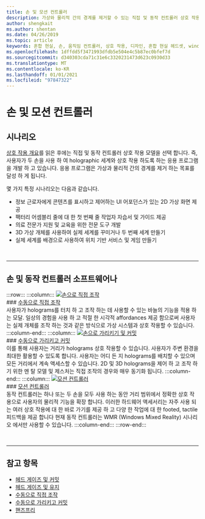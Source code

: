 ```yaml
---
title: 손 및 모션 컨트롤러
description: 가상와 물리적 간의 경계를 제거할 수 있는 직접 및 동작 컨트롤러 상호 작용 모델에 대해 알아봅니다.
author: shengkait
ms.author: shentan
ms.date: 04/26/2019
ms.topic: article
keywords: 혼합 현실, 손, 움직임 컨트롤러, 상호 작용, 디자인, 혼합 현실 헤드셋, windows mixed reality 헤드셋, 가상 현실 헤드셋, HoloLens, MRTK, Mixed Reality Toolkit
ms.openlocfilehash: 1dffdd5f3471993dfdb5e504e4c5b87ec0bfef7d
ms.sourcegitcommit: d340303cda71c31e6c3320231473d623c0930d33
ms.translationtype: MT
ms.contentlocale: ko-KR
ms.lasthandoff: 01/01/2021
ms.locfileid: "97847322"
---
```

# <a name="hands-and-motion-controllers"></a>손 및 모션 컨트롤러

## <a name="scenarios"></a>시나리오

[상호 작용 개요](interaction-fundamentals.md)를 읽은 후에는 직접 및 동작 컨트롤러 상호 작용 모델을 선택 합니다. 즉, 사용자가 두 손을 사용 하 여 holographic 세계와 상호 작용 하도록 하는 응용 프로그램을 개발 하 고 있습니다. 응용 프로그램은 가상과 물리적 간의 경계를 제거 하는 목표를 달성 하 게 됩니다.

몇 가지 특정 시나리오는 다음과 같습니다.
* 정보 근로자에게 콘텐츠를 표시하고 제어하는 UI 어포던스가 있는 2D 가상 화면 제공
* 팩터리 어셈블리 줄에 대 한 첫 번째 줄 작업자 자습서 및 가이드 제공
* 의료 전문가 지원 및 교육을 위한 전문 도구 개발  
* 3D 가상 개체를 사용하여 실제 세계를 꾸미거나 두 번째 세계 만들기 
* 실제 세계를 배경으로 사용하여 위치 기반 서비스 및 게임 만들기

<br>

---

## <a name="hands-and-motion-controllers-modalities"></a>손 및 동작 컨트롤러 소프트웨어나

:::row:::
    :::column:::
       [![손으로 직접 조작](images/hands-and-controllers-direct-manipulation.jpg)](direct-manipulation.md)<br>
       ### <a name="direct-manipulation-with-handsbr"></a>[수동으로 직접 조작](direct-manipulation.md)<br>
       사용자가 holograms를 터치 하 고 조작 하는 데 사용할 수 있는 바늘의 기능을 적용 하는 모달. 일상의 경험을 사용 하 고 적절 한 시각적 affordances 제공 함으로써 사용자는 실제 개체를 조작 하는 것과 같은 방식으로 가상 시스템과 상호 작용할 수 있습니다.
    :::column-end:::
    :::column:::
       [![손으로 가리키기 및 커밋](images/hands-and-controllers-point-and-commit.jpg)](point-and-commit.md)<br>
        ### <a name="point-and-commit-with-handsbr"></a>[수동으로 가리키고 커밋](point-and-commit.md)<br>
        이를 통해 사용자는 거리가 holograms 상호 작용할 수 있습니다. 사용자가 주변 환경을 최대한 활용할 수 있도록 합니다. 사용자는 어디 든 지 holograms를 배치할 수 있으며 모든 거리에서 계속 액세스할 수 있습니다. 2D 및 3D holograms을 제어 하 고 조작 하기 위한 멘 탈 모델 및 제스처는 직접 조작의 경우와 매우 동기화 됩니다.
    :::column-end:::
    :::column:::
       [![모션 컨트롤러](images/hands-and-controllers-motion-controllers.jpg)](motion-controllers.md)<br>
       ### <a name="motion-controllersbr"></a>[모션 컨트롤러](motion-controllers.md)<br>
       동작 컨트롤러는 하나 또는 두 손을 모두 사용 하는 동안 거리 범위에서 정확한 상호 작용으로 사용자의 물리적 기능을 확장 합니다. 이러한 하드웨어 액세서리는 자주 사용 되는 여러 상호 작용에 대 한 바로 가기를 제공 하 고 다양 한 작업에 대 한 footed, tactile 피드백을 제공 합니다 현재 동작 컨트롤러는 WMR (Windows Mixed Reality) 시나리오 에서만 사용할 수 있습니다. 
    :::column-end:::
:::row-end:::

<br>

---

## <a name="see-also"></a>참고 항목
* [헤드 게이즈 및 커밋](gaze-and-commit.md)
* [헤드 게이즈 및 유지](gaze-and-dwell.md)
* [수동으로 직접 조작](direct-manipulation.md)
* [수동으로 가리키고 커밋](point-and-commit.md)
* [핸즈프리](hands-free.md)
